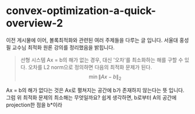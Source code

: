 # convex-optimization-a-quick-overview-2
이전 게시물에 이어, 볼록최적화와 관련된 여러 주제들을 다루는 글 입니다. 서울대 홍성필 교수님 최적화 원론 강의를 정리했음을 밝힙니다.

> 선형 시스템 Ax = b의 해가 없는 경우, 대신 '오차'를 최소화하는 해를 구할 수 있다. 오차를 L2 norm으로 정의하면 다음의 최적화 문제가 된다.
$$
\min \lVert Ax-b \rVert_2
$$

Ax = b의 해가 없다는 것은 Ax로 펼쳐지는 공간에 b가 존재하지 않는다는 뜻 입니다. 그럼 위 최적화 문제의 최소해는 무엇일까요? 쉽게 생각하면, b로부터 A의 공간에 projection한 점을 b*이라 
<!--stackedit_data:
eyJoaXN0b3J5IjpbMTgwMjU5ODM3Niw3NDUwMzU0OTUsLTE4Mz
gyMTAzMTFdfQ==
-->